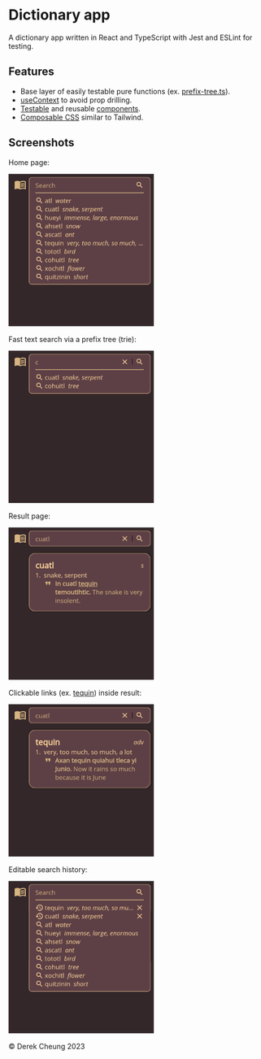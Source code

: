 # Dictionary app

A dictionary app written in React and TypeScript with Jest and ESLint for testing.

## Features

- Base layer of easily testable pure functions (ex. [prefix-tree.ts](src/prefix-tree.ts)).
- [useContext](src/HistoryContext.tsx) to avoid prop drilling.
- [Testable](src/Search.test.tsx) and reusable [components](src/Search.tsx).
- [Composable CSS](src/style.css) similar to Tailwind.

## Screenshots

Home page:

<img src="assets/initial.png" height=300>

Fast text search via a prefix tree (trie):

<img src="assets/search.png" height=300>

Result page:

<img src="assets/result.png" height=300>

Clickable links (ex. <u>tequin</u>) inside result:

<img src="assets/linked.png" height=300>

Editable search history:

<img src="assets/history.png" height=300>

©️ Derek Cheung 2023
